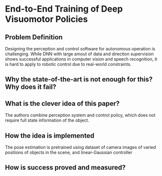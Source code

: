 # End-to-End Training of Deep Visuomotor Policies

## Problem Definition
Designing the perception and control software for autonomous operation is challenging. While DNN with large amout of data and direction supervision shows successful applications in computer vision and speech recognition, it is hard to apply to robotic control due to real-world constraints. 
## Why the state-of-the-art is not enough for this? Why does it fail?

## What is the clever idea of this paper?
The authors combine perception system and control policy, which does not require full state information of the object.

## How the idea is implemented
The pose estimation is pretrained using dataset of camera images of varied positions of objects in the scene, and linear-Gaussian controller

##  How is success proved and measured?
